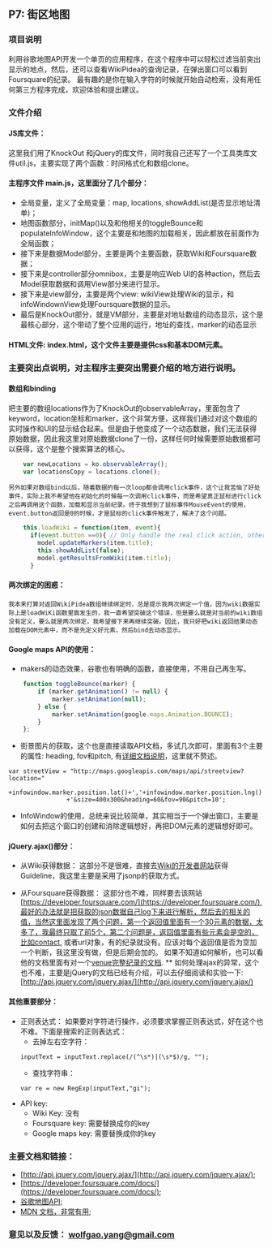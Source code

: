 ## P7: 街区地图
### 项目说明
利用谷歌地图API开发一个单页的应用程序，在这个程序中可以轻松过滤当前突出显示的地点，然后，还可以查看WikiPidea的查询记录，在弹出窗口可以看到Foursquare的纪录。
最有趣的是你在输入字符的时候就开始自动检索，没有用任何第三方程序完成，欢迎体验和提出建议。

### 文件介绍
#### JS库文件：
这里我们用了KnockOut 和jQuery的库文件，同时我自己还写了一个工具类库文件util.js，主要实现了两个函数：时间格式化和数组clone。
#### 主程序文件 main.js，这里面分了几个部分：
- 全局变量，定义了全局变量：map, locations, showAddList(是否显示地址清单)；
- 地图函数部分，initMap()以及和他相关的toggleBounce和populateInfoWindow，这个主要是和地图的加载相关，因此都放在前面作为全局函数；
- 接下来是数据Model部分，主要是两个主要函数，获取Wiki和Foursquare数据；
- 接下来是controller部分omnibox，主要是响应Web UI的各种action，然后去Model获取数据和调用View部分来进行显示。
- 接下来是view部分，主要是两个view: wikiView处理Wiki的显示，和infoWindownView处理Foursquare数据的显示。
- 最后是KnockOut部分，就是VM部分，主要是对地址数组的动态显示，这个是最核心部分，这个带动了整个应用的运行，地址的查找，marker的动态显示

#### HTML文件: index.html，这个文件主要是提供css和基本DOM元素。

### 主要突出点说明，对主程序主要突出需要介绍的地方进行说明。
#### 数组和binding
把主要的数组locations作为了KnockOut的observableArray，里面包含了keyword，location坐标和marker，这个非常方便，这样我们通过对这个数组的实时操作和UI的显示结合起来。但是由于他变成了一个动态数据，我们无法获得原始数据，因此我这里对原始数据clone了一份，这样任何时候需要原始数据都可以获得，这个是整个搜索算法的核心。

``` js
    var newLocations = ko.observableArray();
    var locationsCopy = locations.clone();
```

    另外如果对数组bind以后，随着数据的每一次loop都会调用click事件，这个让我苦恼了好处事件，实际上我不希望他在初始化的时候每一次调用click事件，而是希望真正鼠标进行click之后再调用这个函数，加载和显示当前纪录。终于我想到了鼠标事件MouseEvent的使用，event.button返回是0的时候，才是鼠标的click事件触发了，解决了这个问题。

``` js
    this.loadWiki = function(item, event){
      if(event.button ==0){ // Only handle the real click action, otherwise it will handle data with the loop.
        model.updateMarkers(item.title);
        this.showAddList(false);
        model.getResultsFromWiki(item.title);
      }
```
#### 两次绑定的困惑：
    我本来打算对返回WikiPidea数组继续绑定时，总是提示我两次绑定一个值，因为wiki数据实际上是loadWiKi函数里面发生的，我一直希望突破这个错误，但是要么就是对当前的wiki数组没有定义，要么就是两次绑定，我希望接下来再继续突破。因此，我只好把wiki返回结果动态加载在DOM元素中，而不是先定义好元素，然后bind去动态显示。

#### Google maps API的使用：
- makers的动态效果，谷歌也有明确的函数，直接使用，不用自己再生写。
``` js
    function toggleBounce(marker) {  
        if (marker.getAnimation() != null) {
            marker.setAnimation(null);
        } else {
            marker.setAnimation(google.maps.Animation.BOUNCE);
        }
    };
```
- 街景图片的获取，这个也是直接读取API文档，多试几次即可，里面有3个主要的属性: heading, fov和pitch, 有[详细文档说明](https://developers.google.com/maps/documentation/streetview/)，这里就不赘述。
```
var streetView = "http://maps.googleapis.com/maps/api/streetview?location="
                +infowindow.marker.position.lat()+','+infowindow.marker.position.lng()
                +'&size=400x300&heading=60&fov=90&pitch=10';
```
- InfoWindow的使用，总统来说比较简单，其实相当于一个弹出窗口，主要是如何去把这个窗口的创建和消除逻辑想好，再把DOM元素的逻辑想好即可。

#### jQuery.ajax()部分：
- 从Wiki获得数据： 
    这部分不是很难，直接去[Wiki的开发者网站](https://www.mediawiki.org/wiki/API:Main_page)获得Guideline，我这里主要是采用了jsonp的获取方式。

- 从Foursquare获得数据：
    这部分也不难，同样要去该网站[https://developer.foursquare.com/](https://developer.foursquare.com/),最好的办法就是把获取的json数据自己log下来进行解析，然后去的相关的值，当然这里面发现了两个问题，第一个返回值里面有一个30元素的数据，太多了，我最终只取了前5个，第二个问题是，返回值里面有些元素会是空的，比如contact, 或者url对象，有的纪录就没有。应该对每个返回值是否为空加一个判断，我这里没有做，但是后期会加的。
    如果不知道如何解析，也可以看他的文档里面有对一个[venue完整纪录的文档](https://developer.foursquare.com/docs/responses/venue).
** 如何处理ajax的异常，这个也不难，主要是jQuery的文档已经有介绍，可以去仔细阅读和实验一下:[http://api.jquery.com/jquery.ajax/](http://api.jquery.com/jquery.ajax/)

#### 其他重要部分：
- 正则表达式：
    如果要对字符进行操作，必须要求掌握正则表达式，好在这个也不难。下面是搜索的正则表达式：
    - 去掉左右空字符：
    ```
    inputText = inputText.replace(/(^\s*)|(\s*$)/g, "");
    ```
    - 查找字符串：
    ```
    var re = new RegExp(inputText,"gi");
    ```
- API key:
    - Wiki Key: 没有
    - Foursquare key: 需要替换成你的key
    - Google maps key: 需要替换成你的key


### 主要文档和链接：
- [http://api.jquery.com/jquery.ajax/](http://api.jquery.com/jquery.ajax/);
- [https://developer.foursquare.com/docs/](https://developer.foursquare.com/docs/);
- [谷歌地图API](https://developers.google.com/maps/documentation/javascript/reference);
- [MDN 文档，非常有用](https://developer.mozilla.org/en-US/docs/Tools);

### 意见以及反馈： wolfgao.yang@gmail.com

